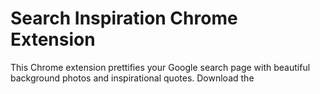 # Search Inspiration Chrome Extension

This Chrome extension prettifies your Google search page with beautiful background photos and inspirational quotes. Download the
